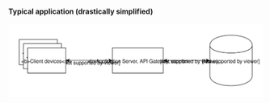 #### Typical application (drastically simplified)
 
![current application architecture](resources/current-application-architecture.svg)


